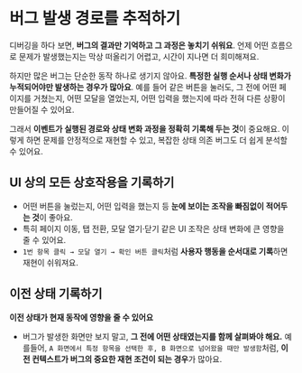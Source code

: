 # 버그 발생 경로를 추적하기

디버깅을 하다 보면, **버그의 결과만 기억하고 그 과정은 놓치기 쉬워요**. 언제 어떤 흐름으로 문제가 발생했는지는 막상 떠올리기 어렵고, 시간이 지나면 더 희미해져요.

하지만 많은 버그는 단순한 동작 하나로 생기지 않아요. **특정한 실행 순서나 상태 변화가 누적되어야만 발생하는 경우가 많아요**. 예를 들어 같은 버튼을 눌러도, 그 전에 어떤 페이지를 거쳤는지, 어떤 모달을 열었는지, 어떤 입력을 했는지에 따라 전혀 다른 상황이 만들어질 수 있어요.

그래서 **이벤트가 실행된 경로와 상태 변화 과정을 정확히 기록해 두는 것**이 중요해요. 이렇게 하면 문제를 안정적으로 재현할 수 있고, 복잡한 상태 의존 버그도 더 쉽게 분석할 수 있어요.

## UI 상의 모든 상호작용을 기록하기

- 어떤 버튼을 눌렀는지, 어떤 입력을 했는지 등 **눈에 보이는 조작을 빠짐없이 적어두는 것**이 좋아요.
- 특히 페이지 이동, 탭 전환, 모달 열기·닫기 같은 UI 조작은 상태 변화에 큰 영향을 줄 수 있어요.
- `1번 항목 클릭 → 모달 열기 → 확인 버튼 클릭`처럼 **사용자 행동을 순서대로 기록**하면 재현이 쉬워져요.

## 이전 상태 기록하기

**이전 상태가 현재 동작에 영향을 줄 수 있어요**

- 버그가 발생한 화면만 보지 말고, **그 전에 어떤 상태였는지를 함께 살펴봐야 해요.** 예를들어, `A 화면에서 특정 항목을 선택한 후, B 화면으로 넘어왔을 때만 발생함`처럼, **이전 컨텍스트가 버그의 중요한 재현 조건이 되는 경우**가 많아요.
